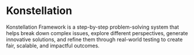 # Konstellation
Konstellation Framework is a step-by-step problem-solving system that helps break down complex issues, explore different perspectives, generate innovative solutions, and refine them through real-world testing to create fair, scalable, and impactful outcomes.
